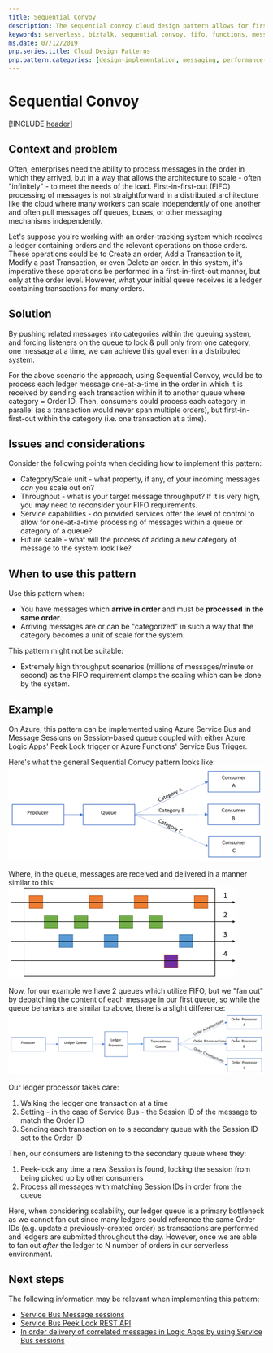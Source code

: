 ```yaml
---
title: Sequential Convoy   
description: The sequential convoy cloud design pattern allows for first-in-first-out processing of data in a serverless environment.
keywords: serverless, biztalk, sequential convoy, fifo, functions, messaging
ms.date: 07/12/2019
pnp.series.title: Cloud Design Patterns
pnp.pattern.categories: [design-implementation, messaging, performance-scalability] 
---
```


# Sequential Convoy

[!INCLUDE [header](../_includes/header.md)]

## Context and problem

Often, enterprises need the ability to process messages in the order in which they arrived, but in a way that allows the architecture to scale - often "infinitely" - to meet the needs of the load. First-in-first-out (FIFO) processing of messages is not straightforward in a distributed architecture like the cloud where many workers can scale independently of one another and often pull messages off queues, buses, or other messaging mechanisms independently.

Let's suppose you're working with an order-tracking system which receives a ledger containing orders and the relevant operations on those orders. These operations could be to Create an order, Add a Transaction to it, Modify a past Transaction, or even Delete an order. In this system, it's imperative these operations be performed in a first-in-first-out manner, but only at the order level. However, what your initial queue receives is a ledger containing transactions for many orders.

## Solution

By pushing related messages into categories within the queuing system, and forcing listeners on the queue to lock & pull only from one category, one message at a time, we can achieve this goal even in a distributed system.

For the above scenario the approach, using Sequential Convoy, would be to process each ledger message one-at-a-time in the order in which it is received by sending each transaction within it to another queue where category = Order ID. Then, consumers could process each category in parallel (as a transaction would never span multiple orders), but first-in-first-out within the category (i.e. one transaction at a time).

## Issues and considerations

Consider the following points when deciding how to implement this pattern:

- Category/Scale unit - what property, if any, of your incoming messages *can* you scale out on?
- Throughput - what is your target message throughput? If it is very high, you may need to reconsider your FIFO requirements.
- Service capabilities - do provided services offer the level of control to allow for one-at-a-time processing of messages within a queue or category of a queue?
- Future scale - what will the process of adding a new category of message to the system look like?

## When to use this pattern

Use this pattern when:

- You have messages which **arrive in order** and must be **processed in the same order**.
- Arriving messages are or can be "categorized" in such a way that the category becomes a unit of scale for the system.

This pattern might not be suitable:

- Extremely high throughput scenarios (millions of messages/minute or second) as the FIFO requirement clamps the scaling which can be done by the system.

## Example

On Azure, this pattern can be implemented using Azure Service Bus and Message Sessions on Session-based queue coupled with either Azure Logic Apps' Peek Lock trigger or Azure Functions' Service Bus Trigger.

Here's what the general Sequential Convoy pattern looks like:
![](_images/sequential-convoy-overall.png)

Where, in the queue, messages are received and delivered in a manner similar to this:
![](_images/sequential-convoy-queuemessages.png)

Now, for our example we have 2 queues which utilize FIFO, but we "fan out" by debatching the content of each message in our first queue, so while the queue behaviors are similar to above, there is a slight difference:
![](_images/sequential-convoy-examplearch.png)

Our ledger processor takes care:
1. Walking the ledger one transaction at a time
2. Setting - in the case of Service Bus - the Session ID of the message to match the Order ID
3. Sending each transaction on to a secondary queue with the Session ID set to the Order ID

Then, our consumers are listening to the secondary queue where they:  
1. Peek-lock any time a new Session is found, locking the session from being picked up by other consumers
2. Process all messages with matching Session IDs in order from the queue

Here, when considering scalability, our ledger queue is a primary bottleneck as we cannot fan out since many ledgers could reference the same Order IDs (e.g. update a previously-created order) as transactions are performed and ledgers are submitted throughout the day. However, once we are able to fan out *after* the ledger to N number of orders in our serverless environment.

## Next steps

The following information may be relevant when implementing this pattern:

- <a href="https://docs.microsoft.com/en-us/azure/service-bus-messaging/message-sessions" target="_blank">Service Bus Message sessions</a>
- <a href="https://docs.microsoft.com/en-us/rest/api/servicebus/peek-lock-message-non-destructive-read" target="_blank">Service Bus Peek Lock REST API</a>
- <a href="https://blogs.msdn.microsoft.com/logicapps/2017/05/02/in-order-delivery-of-correlated-messages-in-logic-apps-by-using-service-bus-sessions/" target="_blank">In order delivery of correlated messages in Logic Apps by using Service Bus sessions</a>
